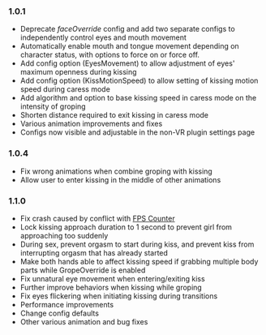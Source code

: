 ### 1.0.1  
- Deprecate *faceOverride* config and add two separate configs to independently control eyes and mouth movement
- Automatically enable mouth and tongue movement depending on character status, with options to force on or force off.  
- Add config option (EyesMovement) to allow adjustment of eyes' maximum openness during kissing  
- Add config option (KissMotionSpeed) to allow setting of kissing motion speed during caress mode
- Add algorithm and option to base kissing speed in caress mode on the intensity of groping  
- Shorten distance required to exit kissing in caress mode
- Various animation improvements and fixes  
- Configs now visible and adjustable in the non-VR plugin settings page

### 1.0.4  
- Fix wrong animations when combine groping with kissing  
- Allow user to enter kissing in the middle of other animations   

### 1.1.0  
- Fix crash caused by conflict with [FPS Counter](https://github.com/ManlyMarco/FPSCounter)
- Lock kissing approach duration to 1 second to prevent girl from approaching too suddenly  
- During sex, prevent orgasm to start during kiss, and prevent kiss from interrupting orgasm that has already started   
- Make both hands able to affect kissing speed if grabbing multiple body parts while GropeOverride is enabled  
- Fix unnatural eye movement when entering/exiting kiss  
- Further improve behaviors when kissing while groping  
- Fix eyes flickering when initiating kissing during transitions
- Performance improvements  
- Change config defaults  
- Other various animation and bug fixes   
